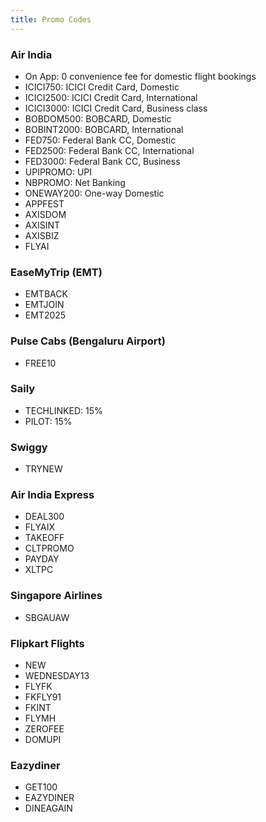 ```yaml
---
title: Promo Codes
---
```


### Air India

- On App: 0 convenience fee for domestic flight bookings
- ICICI750: ICICI Credit Card, Domestic
- ICICI2500: ICICI Credit Card, International
- ICICI3000: ICICI Credit Card, Business class
- BOBDOM500: BOBCARD, Domestic
- BOBINT2000: BOBCARD, International
- FED750: Federal Bank CC, Domestic
- FED2500: Federal Bank CC, International
- FED3000: Federal Bank CC, Business
- UPIPROMO: UPI
- NBPROMO: Net Banking
- ONEWAY200: One-way Domestic
- APPFEST
- AXISDOM
- AXISINT
- AXISBIZ
- FLYAI
### EaseMyTrip (EMT)

- EMTBACK
- EMTJOIN
- EMT2025

### Pulse Cabs (Bengaluru Airport)

- FREE10

### Saily

- TECHLINKED: 15%
- PILOT: 15%

### Swiggy

- TRYNEW

### Air India Express

- DEAL300
- FLYAIX
- TAKEOFF
- CLTPROMO
- PAYDAY
- XLTPC

### Singapore Airlines

- SBGAUAW

### Flipkart Flights

- NEW
- WEDNESDAY13
- FLYFK
- FKFLY91
- FKINT
- FLYMH
- ZEROFEE
- DOMUPI

### Eazydiner

- GET100
- EAZYDINER
- DINEAGAIN


